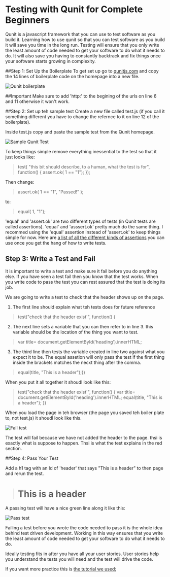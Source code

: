 # Testing with Qunit for Complete Beginners

Qunit is a javascript framework that you can use to test software as you build it. Learning how to use qunit so that you can test software as you build it will save you time in the long run. Testing will ensure that you only write the least amount of code needed to get your software to do what it needs to do. It will also save you  having to constantly backtrack and fix things once your software starts growing in complexity.

##Step 1: Set Up the Boilerplate
To get set up go to [qunitjs.com](http://qunitjs.com/) and copy the 14 lines of boilerplate code on the homepage into a new file.

![Qunit boilerplate](http://i.imgur.com/RexzzmR.png)

##Important
Make sure to add 'http:' to the begining of the urls on line 6 and 11 otherwise it won't work. 

##Step 2: Set up teh sample test
Create a new file called test.js (if you call it something different you have to change the refernce to it on line 12 of the boilerplate).

Inside test.js copy and paste the sample test from the Qunit homepage.

![Sample Qunit Test](http://i.imgur.com/vSdTBOf.png)

To keep things simple remove everything inessential to the test so that it just looks like:

>test( "this bit should describe, to a human, what the test is for", function() {
>  assert.ok( 1 == "1");
>});

Then change:
> assert.ok( 1 == "1", "Passed!" );

to:

>  equal( 1, "1");

'equal' and 'assert.ok' are two different types of tests (in Qunit tests are called assertions). 'equal' and 'asssert.ok' pretty much do the same thing. I recommed using the 'equal' assertion instead of 'assert.ok' to keep things simple for now. Here are [a list of all the different kinds of assertions](http://api.qunitjs.com/category/assert/) you can use once you get the hang of how to write tests.

## Step 3: Write a Test and Fail

It is important to write a test and make sure it fail before you do anything else. If you have seen a test fail then you know that the test works. When you write code to pass the test you can rest assured that the test is doing its job.

We are going to write a test to check that the header shows up on the page.

1. The first line should explain what teh tests does for future reference
> test("check that the header exist'", function() {

2. The next line sets a variable that you can then refer to in line 3. this variable should be the location of the thing you want to test.
> var title= document.getElementById('heading').innerHTML;

3. The third line then tests the variable created in line two against what you expect it to be. The equal assetion will only pass the test if the first thing inside the brackets matches the necxt thing after the comma.
> equal(title, "This is a header");})

When you put it all together it shoudl look like this:
>test("check that the header exist'", function() {
>    var title= document.getElementById('heading').innerHTML;
>    equal(title, "This is a header");
>})

When you load the page in teh browser (the page you saved teh boiler plate to, not test.js) it shoudl look like this.

![Fail test](http://i.imgur.com/Y2R8Ow9.png)

The test will fail because we have not added the header to the page. thsi is exactly what is suppose to happen. Thsi is what the test explains in the red section.

##Step 4: Pass Your Test

Add a h1 tag with an Id of 'header' that says "This is a header" to then page and rerun the test. 

> <h1 id='heading'>This is a header</h1>

A passing test will have a nice green line along it like this:

![Pass test](http://i.imgur.com/je0769P.png)

Failing a test before you wrote the code needed to pass it is the whole idea behind test driven development. Working in this way ensures that 
you write the least amount of code needed to get your software to do what it needs to do. 

Ideally testing fits in after you have all your user stories. User stories help you understand the tests you will need and the test will drive the code.


If you want more practice this is [the tutorial we used](https://github.com/docdis/learn-qunit);


